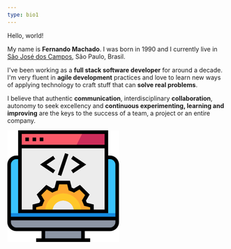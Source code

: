```yaml
---
type: bio1
---
```


Hello, world!

My name is **Fernando Machado**. I was born in 1990 and
I currently live in [São José dos Campos](https://goo.gl/maps/CqN2bSJMgxhejLE58), São Paulo, Brasil.

I've been working as a **full stack software developer** for around a decade.
I'm very fluent in **agile development** practices
and love to learn new ways of applying technology
to craft stuff that can **solve real problems**.

I believe that authentic **communication**,
interdisciplinary **collaboration**, autonomy to seek excellency
and **continuous experimenting, learning and improving** are the keys
to the success of a team, a project or an entire company.

[fullstack]: images/fullstack.png "full-stack developer"
![full-stack developer][fullstack]
